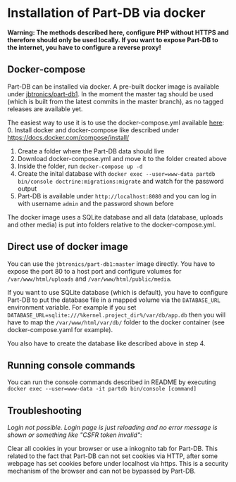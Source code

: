# Installation of Part-DB via docker

**Warning: The methods described here, configure PHP without HTTPS and therefore should only be used locally. If you want to expose Part-DB to the internet, you have to configure a reverse proxy!**

## Docker-compose
Part-DB can be installed via docker. A pre-built docker image is available under [jbtronics/part-db1](https://hub.docker.com/repository/docker/jbtronics/part-db1/).
In the moment the master tag should be used (which is built from the latest commits in the master branch), as no tagged releases are available yet.

The easiest way to use it is to use the docker-compose.yml available [here](https://raw.githubusercontent.com/Part-DB/Part-DB-symfony/master/docs/docker/docker-compose.yaml):
0. Install docker and docker-compose like described under https://docs.docker.com/compose/install/
1. Create a folder where the Part-DB data should live
2. Download docker-compose.yml and move it to the folder created above
3. Inside the folder, run `docker-compose up -d`
4. Create the inital database with `docker exec --user=www-data partdb bin/console doctrine:migrations:migrate` and watch for the password output
5. Part-DB is available under `http://localhost:8080` and you can log in with username `admin` and the password shown before

The docker image uses a SQLite database and all data (database, uploads and other media) is put into folders relative to the docker-compose.yml.

## Direct use of docker image
You can use the `jbtronics/part-db1:master` image directly. You have to expose the port 80 to a host port and configure volumes for `/var/www/html/uploads` and `/var/www/html/public/media`.

If you want to use SQLite database (which is default), you have to configure Part-DB to put the database file in a mapped volume via the `DATABASE_URL` environment variable.
For example if you set `DATABASE_URL=sqlite:///%kernel.project_dir%/var/db/app.db` then you will have to map the `/var/www/html/var/db/` folder to the docker container (see docker-compose.yaml for example).

You also have to create the database like described above in step 4.

## Running console commands
You can run the console commands described in README by executing `docker exec --user=www-data -it partdb bin/console [command]`

## Troubleshooting

*Login not possible. Login page is just reloading and no error message is shown or something like "CSFR token invalid"*:

Clear all cookies in your browser or use a inkognito tab for Part-DB.
This related to the fact that Part-DB can not set cookies via HTTP, after some webpage has set cookies before under localhost via https. This is a security mechanism of the browser and can not be bypassed by Part-DB.
